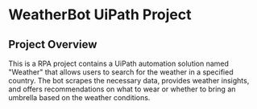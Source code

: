 # WeatherBot UiPath Project

## Project Overview

This is a RPA project contains a UiPath automation solution named "Weather" that allows users to search for the weather in a specified country. The bot scrapes the necessary data, provides weather insights, and offers recommendations on what to wear or whether to bring an umbrella based on the weather conditions.
